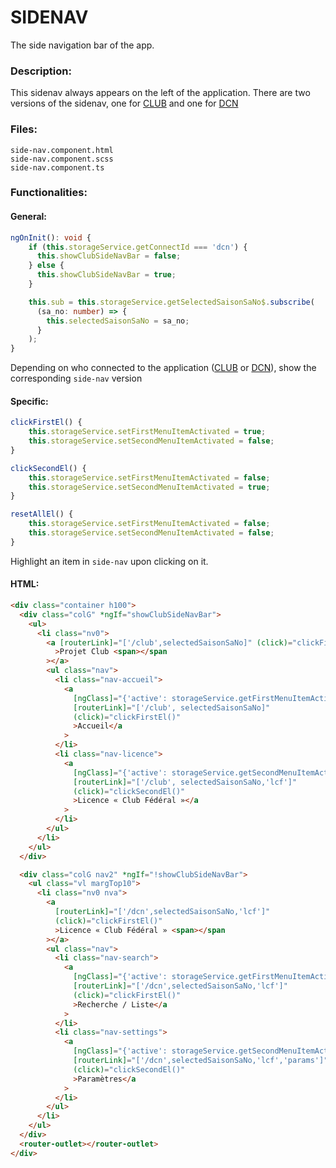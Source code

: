 # SIDENAV

The side navigation bar of the app.

### Description:

This sidenav always appears on the left of the application. There are two versions of the sidenav, one for [CLUB](../lcf-club.md) and one for [DCN](../lcf-dcn.md)

### Files:

```ignore
side-nav.component.html
side-nav.component.scss
side-nav.component.ts
```

### Functionalities:

#### General:

```ts
ngOnInit(): void {
    if (this.storageService.getConnectId === 'dcn') {
      this.showClubSideNavBar = false;
    } else {
      this.showClubSideNavBar = true;
    }

    this.sub = this.storageService.getSelectedSaisonSaNo$.subscribe(
      (sa_no: number) => {
        this.selectedSaisonSaNo = sa_no;
      }
    );
}
```

Depending on who connected to the application ([CLUB](../lcf-club.md) or [DCN](../lcf-dcn.md)), show the corresponding `side-nav` version

#### Specific:

```ts
clickFirstEl() {
    this.storageService.setFirstMenuItemActivated = true;
    this.storageService.setSecondMenuItemActivated = false;
}

clickSecondEl() {
    this.storageService.setFirstMenuItemActivated = false;
    this.storageService.setSecondMenuItemActivated = true;
}

resetAllEl() {
    this.storageService.setFirstMenuItemActivated = false;
    this.storageService.setSecondMenuItemActivated = false;
}
```

Highlight an item in `side-nav` upon clicking on it.

#### HTML:

```html
<div class="container h100">
  <div class="colG" *ngIf="showClubSideNavBar">
    <ul>
      <li class="nv0">
        <a [routerLink]="['/club',selectedSaisonSaNo]" (click)="clickFirstEl()"
          >Projet Club <span></span
        ></a>
        <ul class="nav">
          <li class="nav-accueil">
            <a
              [ngClass]="{'active': storageService.getFirstMenuItemActivated$ | async}"
              [routerLink]="['/club', selectedSaisonSaNo]"
              (click)="clickFirstEl()"
              >Accueil</a
            >
          </li>
          <li class="nav-licence">
            <a
              [ngClass]="{'active': storageService.getSecondMenuItemActivated$ | async}"
              [routerLink]="['/club', selectedSaisonSaNo,'lcf']"
              (click)="clickSecondEl()"
              >Licence « Club Fédéral »</a
            >
          </li>
        </ul>
      </li>
    </ul>
  </div>

  <div class="colG nav2" *ngIf="!showClubSideNavBar">
    <ul class="vl margTop10">
      <li class="nv0 nva">
        <a
          [routerLink]="['/dcn',selectedSaisonSaNo,'lcf']"
          (click)="clickFirstEl()"
          >Licence « Club Fédéral » <span></span
        ></a>
        <ul class="nav">
          <li class="nav-search">
            <a
              [ngClass]="{'active': storageService.getFirstMenuItemActivated$ | async}"
              [routerLink]="['/dcn',selectedSaisonSaNo,'lcf']"
              (click)="clickFirstEl()"
              >Recherche / Liste</a
            >
          </li>
          <li class="nav-settings">
            <a
              [ngClass]="{'active': storageService.getSecondMenuItemActivated$ | async}"
              [routerLink]="['/dcn',selectedSaisonSaNo,'lcf','params']"
              (click)="clickSecondEl()"
              >Paramètres</a
            >
          </li>
        </ul>
      </li>
    </ul>
  </div>
  <router-outlet></router-outlet>
</div>
```
